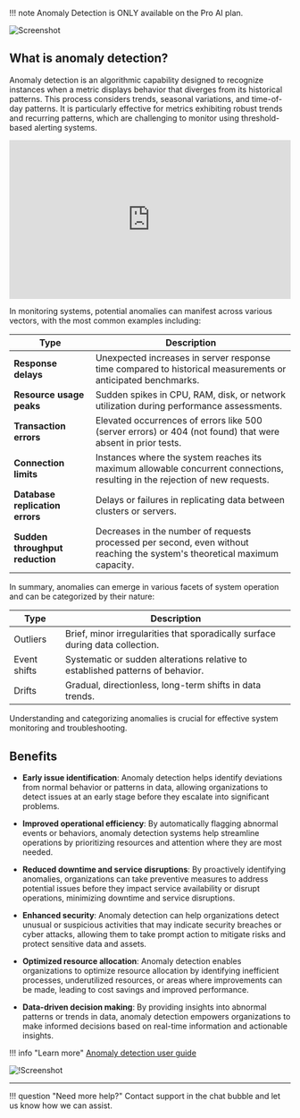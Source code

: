 !!! note
    Anomaly Detection is ONLY available on the Pro AI plan.
    
![Screenshot](../../images/Anomaly-detection/anomalyreport.png)

## What is anomaly detection?



Anomaly detection is an algorithmic capability designed to recognize instances when a metric displays behavior that diverges from its historical patterns. This process considers trends, seasonal variations, and time-of-day patterns. It is particularly effective for metrics exhibiting robust trends and recurring patterns, which are challenging to monitor using threshold-based alerting systems.

<div style="padding:56.25% 0 0 0;position:relative;"><iframe src="https://player.vimeo.com/video/920397856?badge=0&amp;autopause=0&amp;player_id=0&amp;app_id=58479" frameborder="0" allow="autoplay; fullscreen; picture-in-picture; clipboard-write" style="position:absolute;top:0;left:0;width:100%;height:100%;" title="Understanding Anomaly Detection"></iframe></div><script src="https://player.vimeo.com/api/player.js"></script>

In monitoring systems, potential anomalies can manifest across various vectors, with the most common examples including:

| Type         | Description     | 
|--------------|-----------|
| **Response delays** | Unexpected increases in server response time compared to historical measurements or anticipated benchmarks.|
|**Resource usage peaks** | Sudden spikes in CPU, RAM, disk, or network utilization during performance assessments.|
|**Transaction errors**| Elevated occurrences of errors like 500 (server errors) or 404 (not found) that were absent in prior tests.|
|**Connection limits** | Instances where the system reaches its maximum allowable concurrent connections, resulting in the rejection of new requests.|
|**Database replication errors** | Delays or failures in replicating data between clusters or servers.|
|**Sudden throughput reduction**| Decreases in the number of requests processed per second, even without reaching the system's theoretical maximum capacity.|


In summary, anomalies can emerge in various facets of system operation and can be categorized by their nature:

| Type         | Description     | 
|--------------|-----------|
|Outliers| Brief, minor irregularities that sporadically surface during data collection.|
|Event shifts | Systematic or sudden alterations relative to established patterns of behavior.|
|Drifts | Gradual, directionless, long-term shifts in data trends.|

Understanding and categorizing anomalies is crucial for effective system monitoring and troubleshooting.



## Benefits 

* **Early issue identification**: Anomaly detection helps identify deviations from normal behavior or patterns in data, allowing organizations to detect issues at an early stage before they escalate into significant problems.

* **Improved operational efficiency**: By automatically flagging abnormal events or behaviors, anomaly detection systems help streamline operations by prioritizing resources and attention where they are most needed.

* **Reduced downtime and service disruptions**: By proactively identifying anomalies, organizations can take preventive measures to address potential issues before they impact service availability or disrupt operations, minimizing downtime and service disruptions.

* **Enhanced security**: Anomaly detection can help organizations detect unusual or suspicious activities that may indicate security breaches or cyber attacks, allowing them to take prompt action to mitigate risks and protect sensitive data and assets.

* **Optimized resource allocation**: Anomaly detection enables organizations to optimize resource allocation by identifying inefficient processes, underutilized resources, or areas where improvements can be made, leading to cost savings and improved performance.

* **Data-driven decision making**: By providing insights into abnormal patterns or trends in data, anomaly detection empowers organizations to make informed decisions based on real-time information and actionable insights.

!!! info "Learn more"
    [Anomaly detection user guide](/Data-insights/Features/Anomaly-Detection/ADuserguide/) 

![!Screenshot](../../images/Anomaly-detection/anomalyalert.png)

___

!!! question "Need more help?"
    Contact support in the chat bubble and let us know how we can assist.










